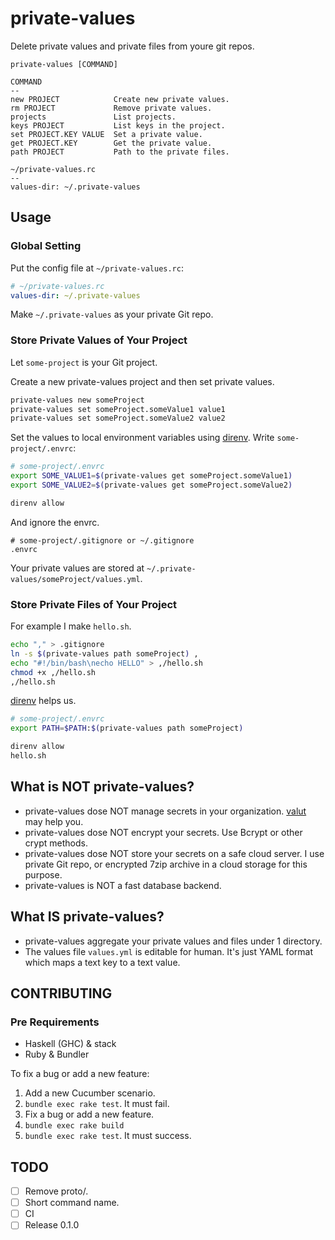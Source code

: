 private-values
==
Delete private values and private files from youre git repos.

```
private-values [COMMAND]

COMMAND
--
new PROJECT            Create new private values.
rm PROJECT             Remove private values.
projects               List projects.
keys PROJECT           List keys in the project.
set PROJECT.KEY VALUE  Set a private value.
get PROJECT.KEY        Get the private value.
path PROJECT           Path to the private files.

~/private-values.rc
--
values-dir: ~/.private-values
```

Usage
--
### Global Setting
Put the config file at `~/private-values.rc`:

```yaml
# ~/private-values.rc
values-dir: ~/.private-values
```

Make `~/.private-values` as your private Git repo.

### Store Private Values of Your Project
Let `some-project` is your Git project.

Create a new private-values project and then set private values.

```sh
private-values new someProject
private-values set someProject.someValue1 value1
private-values set someProject.someValue2 value2
```

Set the values to local environment variables using [direnv][1].
Write `some-project/.envrc`:

```sh
# some-project/.envrc
export SOME_VALUE1=$(private-values get someProject.someValue1)
export SOME_VALUE2=$(private-values get someProject.someValue2)
```

```sh
direnv allow
```

And ignore the envrc.

```
# some-project/.gitignore or ~/.gitignore
.envrc
```

Your private values are stored at `~/.private-values/someProject/values.yml`.

### Store Private Files of Your Project
For example I make `hello.sh`.

```sh
echo "," > .gitignore
ln -s $(private-values path someProject) ,
echo "#!/bin/bash\necho HELLO" > ,/hello.sh
chmod +x ,/hello.sh
,/hello.sh
```

[direnv][1] helps us.

```sh
# some-project/.envrc
export PATH=$PATH:$(private-values path someProject)
```

```sh
direnv allow
hello.sh
```

What is NOT private-values?
--
- private-values dose NOT manage secrets in your organization. [valut](https://vaultproject.io) may help you.
- private-values dose NOT encrypt your secrets. Use Bcrypt or other crypt methods.
- private-values dose NOT store your secrets on a safe cloud server. I use private Git repo, or encrypted 7zip archive in a cloud storage for this purpose.
- private-values is NOT a fast database backend.

What IS private-values?
--
- private-values aggregate your private values and files under 1 directory.
- The values file `values.yml` is editable for human. It's just YAML format which maps a text key to a text value.

CONTRIBUTING
--
### Pre Requirements
- Haskell (GHC) & stack
- Ruby & Bundler

To fix a bug or add a new feature:

1. Add a new Cucumber scenario.
2. `bundle exec rake test`. It must fail.
3. Fix a bug or add a new feature.
4. `bundle exec rake build`
5. `bundle exec rake test`. It must success.

TODO
--
- [ ] Remove proto/.
- [ ] Short command name.
- [ ] CI
- [ ] Release 0.1.0

[1]: http://direnv.net/
<!-- vim:set ft=markdown: -->
